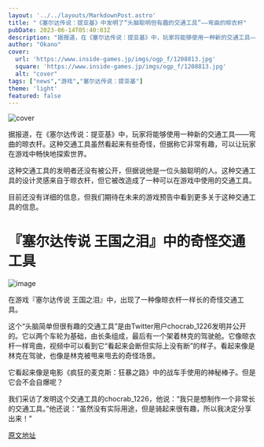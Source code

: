 ```yaml
---
layout: '../../layouts/MarkdownPost.astro'
title: "《塞尔达传说：提亚基》中发明了“头脑聪明但有趣的交通工具”——弯曲的晾衣杆"
pubDate: 2023-06-14T05:40:03Z
description: "据报道，在《塞尔达传说：提亚基》中，玩家将能够使用一种新的交通工具——弯曲的晾衣杆。"
author: "Okano"
cover:
  url: 'https://www.inside-games.jp/imgs/ogp_f/1208813.jpg'
  square: 'https://www.inside-games.jp/imgs/ogp_f/1208813.jpg'
  alt: "cover"
tags: ["news","游戏","塞尔达传说：提亚基"]
theme: 'light'
featured: false
---
```


![cover](https://www.inside-games.jp/imgs/ogp_f/1208813.jpg)

据报道，在《塞尔达传说：提亚基》中，玩家将能够使用一种新的交通工具——弯曲的晾衣杆。这种交通工具虽然看起来有些奇怪，但据称它非常有趣，可以让玩家在游戏中畅快地探索世界。

这种交通工具的发明者还没有被公开，但据说他是一位头脑聪明的人。这种交通工具的设计灵感来自于晾衣杆，但它被改造成了一种可以在游戏中使用的交通工具。

目前还没有详细的信息，但我们期待在未来的游戏预告中看到更多关于这种交通工具的信息。

# 『塞尔达传说 王国之泪』中的奇怪交通工具

![image](https://www.inside-games.jp/article/img/2022/02/22/138174/238174_1.jpg)

在游戏『塞尔达传说 王国之泪』中，出现了一种像晾衣杆一样长的奇怪交通工具。

这个“头脑简单但很有趣的交通工具”是由Twitter用户chocrab_1226发明并公开的。它以两个车轮为基础，由长条组成，最后有一个架着林克的驾驶舱。它像晾衣杆一样弯曲，视频中可以看到它“看起来会断但实际上没有断”的样子。看起来像是林克在驾驶，也像是林克被甩来甩去的奇怪场景。

它看起来像是电影《疯狂的麦克斯：狂暴之路》中的战车手使用的神秘棒子。但是它会不会自爆呢？

我们采访了发明这个交通工具的chocrab_1226，他说：“我只是想制作一个非常长的交通工具。”他还说：“虽然没有实际用途，但是骑起来很有趣，所以我决定分享出来！”

  [原文地址](https://www.inside-games.jp/article/2023/06/14/146561.html)